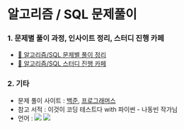 # 알고리즘 / SQL 문제풀이

### 1. 문제별 풀이 과정, 인사이트 정리, 스터디 진행 카페
  - [🔗 알고리즘/SQL 문제별 풀이 정리](https://blog.naver.com/2hannseok)
  - [🔗 알고리즘/SQL 스터디 진행 카페](https://blog.naver.com/2hannseok](https://m.cafe.naver.com/ca-fe/asacalgorithm)https://m.cafe.naver.com/ca-fe/asacalgorithm)

### 2. 기타
  - 문제 풀이 사이트 : [백준](https://www.acmicpc.net/), [프로그래머스](https://school.programmers.co.kr/)
  - 참고 서적 : 이것이 코딩 테스트다 with 파이썬 - 나동빈 작가님
  - 언어 : <img src="https://img.shields.io/badge/Python-3776AB?style=for-the-badge&logo=Python&logoColor=white"> <img src="https://img.shields.io/badge/MySQL-4479A1?style=for-the-badge&logo=MySQL&logoColor=white">
